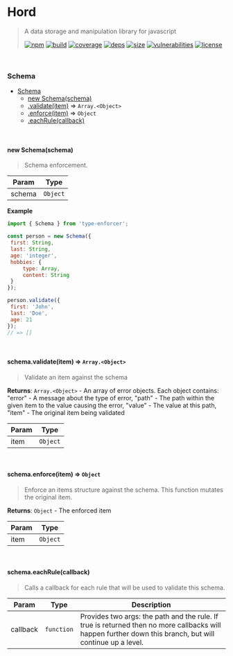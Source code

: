 # Hord

> A data storage and manipulation library for javascript
>
> [![npm][npm]][npm-url]
[![build][build]][build-url]
[![coverage][coverage]][coverage-url]
[![deps][deps]][deps-url]
[![size][size]][size-url]
[![vulnerabilities][vulnerabilities]][vulnerabilities-url]
[![license][license]][license-url]


<br><a name="Schema"></a>

### Schema

* [Schema](#Schema)
    * [new Schema(schema)](#new_Schema_new)
    * [.validate(item)](#Schema+validate) ⇒ <code>Array.&lt;Object&gt;</code>
    * [.enforce(item)](#Schema+enforce) ⇒ <code>Object</code>
    * [.eachRule(callback)](#Schema+eachRule)


<br><a name="new_Schema_new"></a>

#### new Schema(schema)
> Schema enforcement.


| Param | Type |
| --- | --- |
| schema | <code>Object</code> | 

**Example**  
``` javascriptimport { Schema } from 'type-enforcer';const person = new Schema({ first: String, last: String, age: 'integer', hobbies: {     type: Array,     content: String }});person.validate({ first: 'John', last: 'Doe', age: 21});// => []```

<br><a name="Schema+validate"></a>

#### schema.validate(item) ⇒ <code>Array.&lt;Object&gt;</code>
> Validate an item against the schema

**Returns**: <code>Array.&lt;Object&gt;</code> - An array of error objects. Each object contains: "error" - A message about the type of error, "path" - The path within the given item to the value causing the error, "value" - The value at this path, "item" -  The original item being validated  

| Param | Type |
| --- | --- |
| item | <code>Object</code> | 


<br><a name="Schema+enforce"></a>

#### schema.enforce(item) ⇒ <code>Object</code>
> Enforce an items structure against the schema. This function mutates the original item.

**Returns**: <code>Object</code> - The enforced item  

| Param | Type |
| --- | --- |
| item | <code>Object</code> | 


<br><a name="Schema+eachRule"></a>

#### schema.eachRule(callback)
> Calls a callback for each rule that will be used to validate this schema.


| Param | Type | Description |
| --- | --- | --- |
| callback | <code>function</code> | Provides two args: the path and the rule. If true is returned then no more callbacks will happen further down this branch, but will continue up a level. |


[npm]: https://img.shields.io/npm/v/hord.svg
[npm-url]: https://npmjs.com/package/hord
[build]: https://travis-ci.org/DarrenPaulWright/hord.svg?branch&#x3D;master
[build-url]: https://travis-ci.org/DarrenPaulWright/hord
[coverage]: https://coveralls.io/repos/github/DarrenPaulWright/hord/badge.svg?branch&#x3D;master
[coverage-url]: https://coveralls.io/github/DarrenPaulWright/hord?branch&#x3D;master
[deps]: https://david-dm.org/darrenpaulwright/hord.svg
[deps-url]: https://david-dm.org/darrenpaulwright/hord
[size]: https://packagephobia.now.sh/badge?p&#x3D;hord
[size-url]: https://packagephobia.now.sh/result?p&#x3D;hord
[vulnerabilities]: https://snyk.io/test/github/DarrenPaulWright/hord/badge.svg?targetFile&#x3D;package.json
[vulnerabilities-url]: https://snyk.io/test/github/DarrenPaulWright/hord?targetFile&#x3D;package.json
[license]: https://img.shields.io/github/license/DarrenPaulWright/hord.svg
[license-url]: https://npmjs.com/package/hord/LICENSE.md
